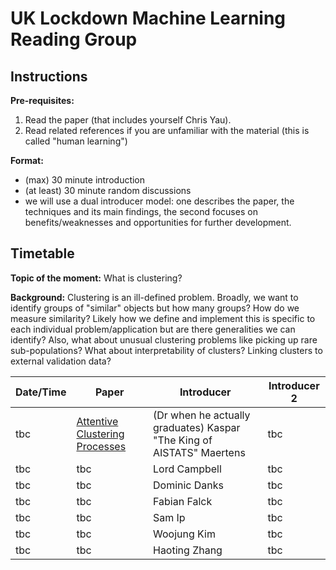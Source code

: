 # UK Lockdown Machine Learning Reading Group

## Instructions

**Pre-requisites:** 

1. Read the paper (that includes yourself Chris Yau).
2. Read related references if you are unfamiliar with the material (this is called "human learning")

**Format:** 

- (max) 30 minute introduction
- (at least) 30 minute random discussions
- we will use a dual introducer model: one describes the paper, the techniques and its main findings, the second focuses on benefits/weaknesses and opportunities for further development.

## Timetable

**Topic of the moment:** What is clustering? 

**Background:** Clustering is an ill-defined problem. Broadly, we want to identify groups of "similar" objects but how many groups? How do we measure similarity? Likely how we define and implement this is specific to each individual problem/application but are there generalities we can identify? Also, what about unusual clustering problems like picking up rare sub-populations? What about interpretability of clusters? Linking clusters to external validation data? 


| **Date/Time** | **Paper** | **Introducer** | **Introducer 2** |
| ------------- | --------- | -------------- | ---------------- |
| tbc | [Attentive Clustering Processes](https://arxiv.org/pdf/2010.15727.pdf) | (Dr when he actually graduates) Kaspar "The King of AISTATS" Maertens |  tbc |
| tbc | tbc | Lord Campbell | tbc |
| tbc | tbc | Dominic Danks | tbc |
| tbc | tbc | Fabian Falck | tbc |
| tbc | tbc | Sam Ip | tbc |
| tbc | tbc | Woojung Kim | tbc |
| tbc | tbc | Haoting Zhang | tbc |
